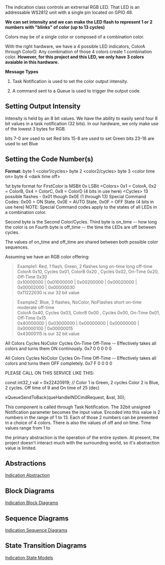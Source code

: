 The indication class controls an extrernal RGB LED.  That LED is an addressable WS2812 unit with a single pin located on GPIO 48.

**We can set intensity and we can make the LED flash to represent 1 or 2 numbers with "blinks" of color (up to 13 cycles)**

Colors may be of a single color or composed of a combination color.

With the right hardware, we have a 4 possible LED indicators, ColorA through ColorD.  Any combination of those 4 colors create 1
combination color.  **However, for this project and this LED, we only have 3 colors avaiable in this hardware.**

**Message Types**

1) Task Notification is used to set the color output intensity.

2) A command sent to a Queue is used to trigger the output code.


## Setting Output Intensity

Intensity is held by an 8 bit values.  We have the ability to easily send four 8 bit values in a task notification (32 bits).  In our hardware, we only make use of the lowest 3 bytes for RGB.

bits  7-0  are used to set Red
bits 15-8  are used to set Green
bits 23-16 are used to set Blue










## Setting the Code Number(s)

**Format:**
byte 1 \<color1/cycles\>  byte 2 \<color2/cycles\>  byte 3 \<color time on\>  byte 4 \<dark time off\>

1st byte format for FirstColor is   MSBit    0x<Colors><Cycles>	LSBit
\<Colors\>   0x1 = ColorA, 0x2 = ColorB, 0x4 = ColorC, 0x8 = ColorD (4 bits in use here)
\<Cycles\>   13 possible flashes - 0x01 though 0x0E (1 through 13) Special Command Codes: 0x00 = ON State, 0x0E = AUTO State, 0x0F = OFF State (4 bits in use here)  NOTE: Special Command codes apply to the states of all LEDs in a combination color.

Second byte is the Second Color/Cycles.
Third byte is on_time -- how long the color is on
Fourth byte is off_time  -- the time the LEDs are off between cycles.

The values of on_time and off_time are shared between both possible color sequences.


Assuming we have an RGB color offering:

>Example1: Red, 1 flash, Green, 2 flashes long on-time long off-time  
>ColorA 0x10, Cycles 0x01, ColorB 0x20 , Cycles 0x02, On-Time 0x20, Off-Time 0x30  
>0x10000000 | 0x01000000 | 0x00200000 | 0x00020000 | 0x00002000 | 0x00000030  
>0x11222030 is our 32 bit value

>Example2: Blue, 3 flashes, NoColor, NoFlashes  short on-time moderate off-time  
>ColorA 0x40, Cycles 0x03, ColorB 0x00 , Cycles 0x00, On-Time 0x01, Off-Time 0x15  
>0x40000000 | 0x03000000 | 0x00000000 | 0x00000000 | 0x00000100 | 0x00000015  
>0x43000115 is our 32 bit value




 All Colors Cycles  NoColor Cycles On-Time  Off-Time -- Effectively takes all colors and turns them ON continously.
 0x7        0       0       0      0        0

 All Colors Cycles  NoColor Cycles On-Time  Off-Time -- Effectively takes all colors and turns them OFF completely.
 0x7        F       0       0      0        0



PLEASE CALL ON THIS SERVICE LIKE THIS:

const int32_t val = 0x22420919;  // Color 1 is Green, 2 cycles   Color 2 is Blue, 2 cycles.  Off time of 9 and On time of 25 (dec)

xQueueSendToBack(queHandleINDCmdRequest, &val, 30);








This component is called through Task Notification.  The 32bit unsigned Notification parameter becomes the input value.  Encoded into this value is 2 numbers in the range of 1 to 13.  Each of those 2 numbers can be presented in a choice of 4 colors.  There is also the values of off and on time.  Time values range from 1 to 

 the primary abstraction is the operation of the entire system.  At present, the project doesn't interact much with the surrounding world, so it's abstraction value is limited.


## Abstractions
[Indication Abstraction](./docs/ind_abstractions.md)

## Block Diagrams
[Indication Block Diagrams](./docs/ind_sequences.md)

## Sequence Diagrams
[Indication Sequence Diagrams](./docs/ind_sequences.md)

## State Transition Diagrams
[Indication State Models](./docs/ind_state_models.md)